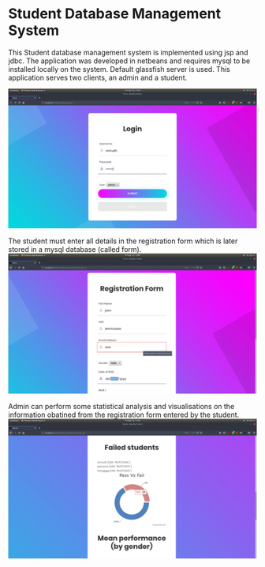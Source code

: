 # Student Database Management System
This Student database management system is implemented using jsp and jdbc.
The application was developed in netbeans and requires mysql to be installed locally on the system. Default glassfish server is used.
This application serves two clients, an admin and a student.


![](images/image1.png)



The student must enter all details in the registration form which is later stored in a mysql database (called form).
![](images/image3.png)



Admin can perform some statistical analysis and visualisations on the information obatined from the registration form entered by the student.
![](images/image2.png)
